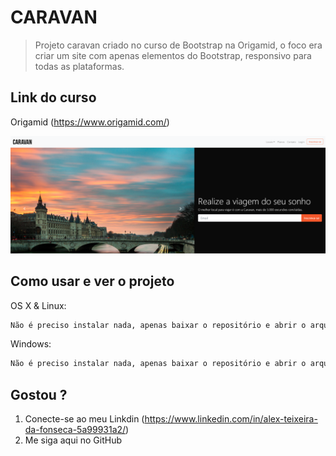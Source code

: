# CARAVAN
> Projeto caravan criado no curso de Bootstrap na Origamid, o foco era criar um site com apenas elementos do Bootstrap, responsivo para todas as plataformas.


## Link do curso

Origamid (<https://www.origamid.com/>)


![](img/header.PNG)

## Como usar e ver o projeto

OS X & Linux:

```sh
Não é preciso instalar nada, apenas baixar o repositório e abrir o arquivo HTML em seu navegador.
```

Windows:

```sh
Não é preciso instalar nada, apenas baixar o repositório e abrir o arquivo HTML em seu navegador.
```

## Gostou ?

1. Conecte-se ao meu Linkdin (<https://www.linkedin.com/in/alex-teixeira-da-fonseca-5a99931a2/>)
2. Me siga aqui no GitHub 